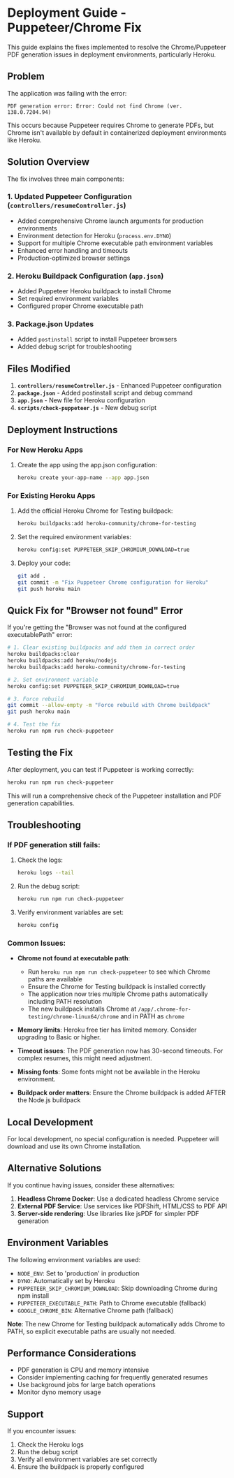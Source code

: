 # Deployment Guide - Puppeteer/Chrome Fix

This guide explains the fixes implemented to resolve the Chrome/Puppeteer PDF generation issues in deployment environments, particularly Heroku.

## Problem

The application was failing with the error:
```
PDF generation error: Error: Could not find Chrome (ver. 138.0.7204.94)
```

This occurs because Puppeteer requires Chrome to generate PDFs, but Chrome isn't available by default in containerized deployment environments like Heroku.

## Solution Overview

The fix involves three main components:

### 1. Updated Puppeteer Configuration (`controllers/resumeController.js`)

- Added comprehensive Chrome launch arguments for production environments
- Environment detection for Heroku (`process.env.DYNO`)
- Support for multiple Chrome executable path environment variables
- Enhanced error handling and timeouts
- Production-optimized browser settings

### 2. Heroku Buildpack Configuration (`app.json`)

- Added Puppeteer Heroku buildpack to install Chrome
- Set required environment variables
- Configured proper Chrome executable path

### 3. Package.json Updates

- Added `postinstall` script to install Puppeteer browsers
- Added debug script for troubleshooting

## Files Modified

1. **`controllers/resumeController.js`** - Enhanced Puppeteer configuration
2. **`package.json`** - Added postinstall script and debug command
3. **`app.json`** - New file for Heroku configuration
4. **`scripts/check-puppeteer.js`** - New debug script

## Deployment Instructions

### For New Heroku Apps

1. Create the app using the app.json configuration:
   ```bash
   heroku create your-app-name --app app.json
   ```

### For Existing Heroku Apps

1. Add the official Heroku Chrome for Testing buildpack:
   ```bash
   heroku buildpacks:add heroku-community/chrome-for-testing
   ```

2. Set the required environment variables:
   ```bash
   heroku config:set PUPPETEER_SKIP_CHROMIUM_DOWNLOAD=true
   ```

3. Deploy your code:
   ```bash
   git add .
   git commit -m "Fix Puppeteer Chrome configuration for Heroku"
   git push heroku main
   ```

## Quick Fix for "Browser not found" Error

If you're getting the "Browser was not found at the configured executablePath" error:

```bash
# 1. Clear existing buildpacks and add them in correct order
heroku buildpacks:clear
heroku buildpacks:add heroku/nodejs
heroku buildpacks:add heroku-community/chrome-for-testing

# 2. Set environment variable
heroku config:set PUPPETEER_SKIP_CHROMIUM_DOWNLOAD=true

# 3. Force rebuild
git commit --allow-empty -m "Force rebuild with Chrome buildpack"
git push heroku main

# 4. Test the fix
heroku run npm run check-puppeteer
```

## Testing the Fix

After deployment, you can test if Puppeteer is working correctly:

```bash
heroku run npm run check-puppeteer
```

This will run a comprehensive check of the Puppeteer installation and PDF generation capabilities.

## Troubleshooting

### If PDF generation still fails:

1. Check the logs:
   ```bash
   heroku logs --tail
   ```

2. Run the debug script:
   ```bash
   heroku run npm run check-puppeteer
   ```

3. Verify environment variables are set:
   ```bash
   heroku config
   ```

### Common Issues:

- **Chrome not found at executable path**: 
  - Run `heroku run npm run check-puppeteer` to see which Chrome paths are available
  - Ensure the Chrome for Testing buildpack is installed correctly
  - The application now tries multiple Chrome paths automatically including PATH resolution
  - The new buildpack installs Chrome at `/app/.chrome-for-testing/chrome-linux64/chrome` and in PATH as `chrome`
  
- **Memory limits**: Heroku free tier has limited memory. Consider upgrading to Basic or higher.

- **Timeout issues**: The PDF generation now has 30-second timeouts. For complex resumes, this might need adjustment.

- **Missing fonts**: Some fonts might not be available in the Heroku environment.

- **Buildpack order matters**: Ensure the Chrome buildpack is added AFTER the Node.js buildpack

## Local Development

For local development, no special configuration is needed. Puppeteer will download and use its own Chrome installation.

## Alternative Solutions

If you continue having issues, consider these alternatives:

1. **Headless Chrome Docker**: Use a dedicated headless Chrome service
2. **External PDF Service**: Use services like PDFShift, HTML/CSS to PDF API
3. **Server-side rendering**: Use libraries like jsPDF for simpler PDF generation

## Environment Variables

The following environment variables are used:

- `NODE_ENV`: Set to 'production' in production
- `DYNO`: Automatically set by Heroku
- `PUPPETEER_SKIP_CHROMIUM_DOWNLOAD`: Skip downloading Chrome during npm install
- `PUPPETEER_EXECUTABLE_PATH`: Path to Chrome executable (fallback)
- `GOOGLE_CHROME_BIN`: Alternative Chrome path (fallback)

**Note**: The new Chrome for Testing buildpack automatically adds Chrome to PATH, so explicit executable paths are usually not needed.

## Performance Considerations

- PDF generation is CPU and memory intensive
- Consider implementing caching for frequently generated resumes
- Use background jobs for large batch operations
- Monitor dyno memory usage

## Support

If you encounter issues:

1. Check the Heroku logs
2. Run the debug script
3. Verify all environment variables are set correctly
4. Ensure the buildpack is properly configured 